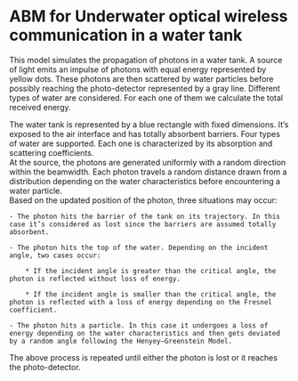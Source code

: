 # ABM for Underwater optical wireless communication in a water tank

This model simulates the propagation of photons in a water tank. A source of light emits an impulse of photons with equal energy represented by yellow dots. These photons are then scattered by water particles before possibly reaching the photo-detector represented by a gray line. Different types of water are considered. For each one of them we calculate the total received energy.

The water tank is represented by a blue rectangle with fixed dimensions. It’s exposed to the air interface and has totally absorbent barriers. Four types of water are supported. Each one is characterized by its absorption and scattering coefficients. <br />
At the source, the photons are generated uniformly with a random direction within the beamwidth. Each photon travels a random distance drawn from a distribution depending on the water characteristics before encountering a water particle. <br />
Based on the updated position of the photon, three situations may occur: 

    - The photon hits the barrier of the tank on its trajectory. In this case it’s considered as lost since the barriers are assumed totally absorbent. 
	
    - The photon hits the top of the water. Depending on the incident angle, two cases occur: 
	
        * If the incident angle is greater than the critical angle, the photon is reflected without loss of energy. 
		
        * If the incident angle is smaller than the critical angle, the photon is reflected with a loss of energy depending on the Fresnel coefficient. 
		
    - The photon hits a particle. In this case it undergoes a loss of energy depending on the water characteristics and then gets deviated by a random angle following the Henyey–Greenstein Model. 
	
The above process is repeated until either the photon is lost or it reaches the photo-detector. <br />